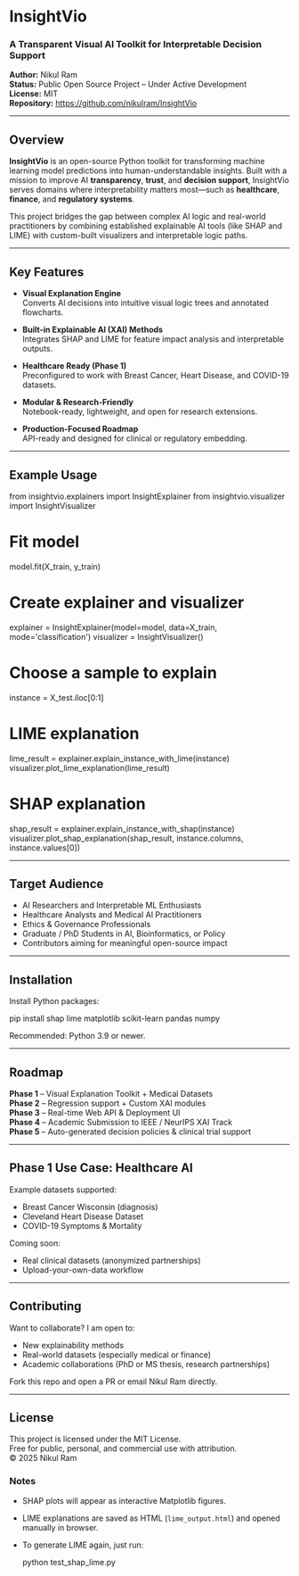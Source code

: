 # InsightVio

### A Transparent Visual AI Toolkit for Interpretable Decision Support

**Author:** Nikul Ram  
**Status:** Public Open Source Project – Under Active Development  
**License:** MIT  
**Repository:** https://github.com/nikulram/InsightVio

---

## Overview

**InsightVio** is an open-source Python toolkit for transforming machine learning model predictions into human-understandable insights. Built with a mission to improve AI **transparency**, **trust**, and **decision support**, InsightVio serves domains where interpretability matters most—such as **healthcare**, **finance**, and **regulatory systems**.

This project bridges the gap between complex AI logic and real-world practitioners by combining established explainable AI tools (like SHAP and LIME) with custom-built visualizers and interpretable logic paths.

---

## Key Features

- **Visual Explanation Engine**  
  Converts AI decisions into intuitive visual logic trees and annotated flowcharts.

- **Built-in Explainable AI (XAI) Methods**  
  Integrates SHAP and LIME for feature impact analysis and interpretable outputs.

- **Healthcare Ready (Phase 1)**  
  Preconfigured to work with Breast Cancer, Heart Disease, and COVID-19 datasets.

- **Modular & Research-Friendly**  
  Notebook-ready, lightweight, and open for research extensions.

- **Production-Focused Roadmap**  
  API-ready and designed for clinical or regulatory embedding.

---

## Example Usage

from insightvio.explainers import InsightExplainer
from insightvio.visualizer import InsightVisualizer

# Fit model
model.fit(X_train, y_train)

# Create explainer and visualizer
explainer = InsightExplainer(model=model, data=X_train, mode='classification')
visualizer = InsightVisualizer()

# Choose a sample to explain
instance = X_test.iloc[0:1]

# LIME explanation
lime_result = explainer.explain_instance_with_lime(instance)
visualizer.plot_lime_explanation(lime_result)

# SHAP explanation
shap_result = explainer.explain_instance_with_shap(instance)
visualizer.plot_shap_explanation(shap_result, instance.columns, instance.values[0])

---

## Target Audience

- AI Researchers and Interpretable ML Enthusiasts  
- Healthcare Analysts and Medical AI Practitioners  
- Ethics & Governance Professionals  
- Graduate / PhD Students in AI, Bioinformatics, or Policy  
- Contributors aiming for meaningful open-source impact

---

## Installation

Install Python packages:

pip install shap lime matplotlib scikit-learn pandas numpy


Recommended: Python 3.9 or newer.


---

## Roadmap

**Phase 1** – Visual Explanation Toolkit + Medical Datasets  
**Phase 2** – Regression support + Custom XAI modules  
**Phase 3** – Real-time Web API & Deployment UI  
**Phase 4** – Academic Submission to IEEE / NeurIPS XAI Track  
**Phase 5** – Auto-generated decision policies & clinical trial support

---

## Phase 1 Use Case: Healthcare AI

Example datasets supported:
- Breast Cancer Wisconsin (diagnosis)
- Cleveland Heart Disease Dataset
- COVID-19 Symptoms & Mortality

Coming soon:
- Real clinical datasets (anonymized partnerships)
- Upload-your-own-data workflow

---


## Contributing

Want to collaborate? I am open to:

- New explainability methods  
- Real-world datasets (especially medical or finance)  
- Academic collaborations (PhD or MS thesis, research partnerships)

Fork this repo and open a PR or email Nikul Ram directly.

---

## License

This project is licensed under the MIT License.  
Free for public, personal, and commercial use with attribution.  
© 2025 Nikul Ram


### Notes
- SHAP plots will appear as interactive Matplotlib figures.
- LIME explanations are saved as HTML (`lime_output.html`) and opened manually in browser.
- To generate LIME again, just run:

  python test_shap_lime.py
